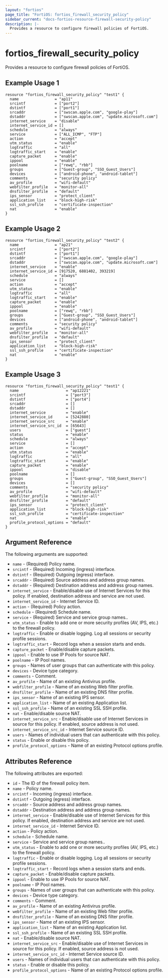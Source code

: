 ```yaml
---
layout: "fortios"
page_title: "FortiOS: fortios_firewall_security_policy"
sidebar_current: "docs-fortios-resource-firewall-security-policy"
description: |-
  Provides a resource to configure firewall policies of FortiOS.
---
```


# fortios_firewall_security_policy
Provides a resource to configure firewall policies of FortiOS.

## Example Usage 1
```hcl
resource "fortios_firewall_security_policy" "test1" {
  name                = "ap11"
  srcintf             = ["port2"]
  dstintf             = ["port1"]
  srcaddr             = ["swscan.apple.com", "google-play"]
  dstaddr             = ["swscan.apple.com", "update.microsoft.com"]
  internet_service    = "disable"
  internet_service_id = []
  schedule            = "always"
  service             = ["ALL_ICMP", "FTP"]
  action              = "accept"
  utm_status          = "enable"
  logtraffic          = "all"
  logtraffic_start    = "enable"
  capture_packet      = "enable"
  ippool              = "enable"
  poolname            = ["rewq", "rbb"]
  groups              = ["Guest-group", "SSO_Guest_Users"]
  devices             = ["android-phone", "android-tablet"]
  comments            = "security policy"
  av_profile          = "wifi-default"
  webfilter_profile   = "monitor-all"
  dnsfilter_profile   = "default"
  ips_sensor          = "protect_client"
  application_list    = "block-high-risk"
  ssl_ssh_profile     = "certificate-inspection"
  nat                 = "enable"
}
```

## Example Usage 2
```hcl
resource "fortios_firewall_security_policy" "test2" {
  name                = "ap21"
  srcintf             = ["port2"]
  dstintf             = ["port1"]
  srcaddr             = ["swscan.apple.com", "google-play"]
  dstaddr             = ["swscan.apple.com", "update.microsoft.com"]
  internet_service    = "enable"
  internet_service_id = [917520, 6881402, 393219]
  schedule            = "always"
  service             = []
  action              = "accept"
  utm_status          = "enable"
  logtraffic          = "all"
  logtraffic_start    = "enable"
  capture_packet      = "enable"
  ippool              = "enable"
  poolname            = ["rewq", "rbb"]
  groups              = ["Guest-group", "SSO_Guest_Users"]
  devices             = ["android-phone", "android-tablet"]
  comments            = "security policy"
  av_profile          = "wifi-default"
  webfilter_profile   = "monitor-all"
  dnsfilter_profile   = "default"
  ips_sensor          = "protect_client"
  application_list    = "block-high-risk"
  ssl_ssh_profile     = "certificate-inspection"
  nat                 = "enable"
}
```

## Example Usage 3
```hcl
resource "fortios_firewall_security_policy" "test1" {
  name                     = "ap12221"
  srcintf                  = ["port3"]
  dstintf                  = ["port4"]
  srcaddr                  = []
  dstaddr                  = []
  internet_service         = "enable"
  internet_service_id      = [5242880]
  internet_service_src     = "enable"
  internet_service_src_id  = [65643]
  users                    = ["guest"]
  status                   = "enable"
  schedule                 = "always"
  service                  = []
  action                   = "accept"
  utm_status               = "enable"
  logtraffic               = "all"
  logtraffic_start         = "enable"
  capture_packet           = "enable"
  ippool                   = "disable"
  poolname                 = []
  groups                   = ["Guest-group", "SSO_Guest_Users"]
  devices                  = []
  comments                 = "security policy"
  av_profile               = "wifi-default"
  webfilter_profile        = "monitor-all"
  dnsfilter_profile        = "default"
  ips_sensor               = "protect_client"
  application_list         = "block-high-risk"
  ssl_ssh_profile          = "certificate-inspection"
  nat                      = "enable"
  profile_protocol_options = "default"
}
```

## Argument Reference
The following arguments are supported:

* `name` - (Required) Policy name.
* `srcintf` - (Required) Incoming (ingress) interface.
* `dstintf` - (Required) Outgoing (egress) interface.
* `srcaddr` - (Required) Source address and address group names.
* `dstaddr` - (Required) Destination address and address group names.
* `internet_service` - Enable/disable use of Internet Services for this policy. If enabled, destination address and service are not used.
* `internet_service_id` - Internet Service ID.
* `action` - (Required) Policy action.
* `schedule` - (Required) Schedule name.
* `service` - (Required) Service and service group names..
* `utm_status` - Enable to add one or more security profiles (AV, IPS, etc.) to the firewall policy.
* `logtraffic` - Enable or disable logging. Log all sessions or security profile sessions.
* `logtraffic_start` - Record logs when a session starts and ends.
* `capture_packet` - Enable/disable capture packets.
* `ippool` - Enable to use IP Pools for source NAT.
* `poolname` - IP Pool names.
* `groups` - Names of user groups that can authenticate with this policy.
* `devices` - Device type category.
* `comments` - Comment.
* `av_profile` - Name of an existing Antivirus profile.
* `webfilter_profile` - Name of an existing Web filter profile.
* `dnsfilter_profile` - Name of an existing DNS filter profile.
* `ips_sensor` - Name of an existing IPS sensor.
* `application_list` - Name of an existing Application list.
* `ssl_ssh_profile` - Name of an existing SSL SSH profile.
* `nat` - Enable/disable source NAT.
* `internet_service_src` - Enable/disable use of Internet Services in source for this policy. If enabled, source address is not used.
* `internet_service_src_id` - Internet Service source ID.
* `users` - Names of individual users that can authenticate with this policy.
* `status` - Enable or disable this policy.
* `profile_protocol_options` - Name of an existing Protocol options profile.

## Attributes Reference
The following attributes are exported:

* `id` - The ID of the firewall policy item.
* `name` - Policy name.
* `srcintf` - Incoming (ingress) interface.
* `dstintf` - Outgoing (egress) interface.
* `srcaddr` - Source address and address group names.
* `dstaddr` - Destination address and address group names.
* `internet_service` - Enable/disable use of Internet Services for this policy. If enabled, destination address and service are not used.
* `internet_service_id` - Internet Service ID.
* `action` - Policy action.
* `schedule` - Schedule name.
* `service` - Service and service group names..
* `utm_status` - Enable to add one or more security profiles (AV, IPS, etc.) to the firewall policy.
* `logtraffic` - Enable or disable logging. Log all sessions or security profile sessions.
* `logtraffic_start` - Record logs when a session starts and ends.
* `capture_packet` - Enable/disable capture packets.
* `ippool` - Enable to use IP Pools for source NAT.
* `poolname` - IP Pool names.
* `groups` - Names of user groups that can authenticate with this policy.
* `devices` - Device type category.
* `comments` - Comment.
* `av_profile` - Name of an existing Antivirus profile.
* `webfilter_profile` - Name of an existing Web filter profile.
* `dnsfilter_profile` - Name of an existing DNS filter profile.
* `ips_sensor` - Name of an existing IPS sensor.
* `application_list` - Name of an existing Application list.
* `ssl_ssh_profile` - Name of an existing SSL SSH profile.
* `nat` - Enable/disable source NAT.
* `internet_service_src` - Enable/disable use of Internet Services in source for this policy. If enabled, source address is not used.
* `internet_service_src_id` - Internet Service source ID.
* `users` - Names of individual users that can authenticate with this policy.
* `status` - Enable or disable this policy.
* `profile_protocol_options` - Name of an existing Protocol options profile.

